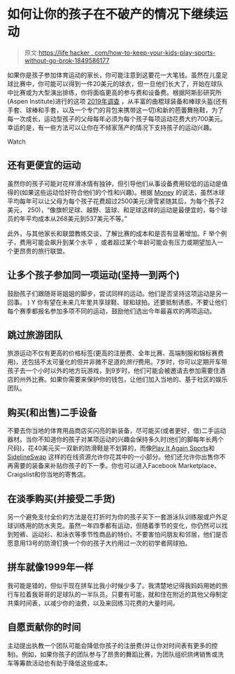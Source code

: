 # 如何让你的孩子在不破产的情况下继续运动

> 原文:[https://life hacker . com/how-to-keep-your-kids-play-sports-without-go-brok-1849586177](https://lifehacker.com/how-to-keep-your-kids-playing-sports-without-going-brok-1849586177)

如果你是孩子参加体育运动的家长，你可能注意到这要花一大笔钱。虽然在儿童足球比赛中，你可能可以得到一件20美元的球衣，但一旦他们长大了，开始在球队中比赛或为大型演出排练，你将面临更高的参与费和设备费。根据阿斯彭研究所(Aspen Institute)进行的这项 [2019年调查](https://www.aspenprojectplay.org/news/kids-quit-most-sports-by-age-11) ，从丰富的曲棍球装备和棒球头盔(还有手套、球棒和手套，以及一个专门的背包来携带这一切)和新的芭蕾舞拖鞋，为了每一次成长，运动型孩子的父母每年必须为每个孩子每项运动花费大约700美元。幸运的是，有一些方法可以让你在不倾家荡产的情况下支持孩子的运动兴趣。

Watch

## 还有更便宜的运动

虽然你的孩子可能对花样滑冰情有独钟，但引导他们从事设备费用较低的运动是值得的(如果这些运动恰好符合他们的个性和兴趣)。根据 [Money](https://money.com/save-money-on-kids-sports/) 的说法，虽然冰球平均每年可以让父母为每个孩子花费超过2500美元(滑雪紧随其后，为每个孩子2美元， 250)，“像旗帜足球、越野、篮球、和足球这样的运动是最便宜的，每个球员的年平均成本从268美元到537美元不等。”

此外，与其他家长和联盟教练交谈，了解比赛的成本和是否有显著增加。F 举个例子，费用可能会飙升到某个水平 ，或者超过某个年龄可能会有压力或期望加入一个更昂贵的旅行联盟。

## 让多个孩子参加同一项运动(坚持一到两个)

鼓励孩子们跟随哥哥姐姐的脚步，尝试同样的运动。他们是否坚持这项运动是另一回事。 ) Y 你有望在未来几年里共享球鞋、球和球拍。还要抵制诱惑，不要让他们每个赛季都报名参加多项不同的运动，鼓励他们选出今年最喜欢的两项运动。

## 跳过旅游团队

旅游运动不仅有更高的价格标签(更高的注册费、全年比赛、高端制服和锦标赛费用)，还包括不太可量化的但并非微不足道的*旅行*费用。7岁时，你可以定期开车带孩子去一个小时以外的地方玩游戏，到9岁时，他们可能会被邀请去参加需要住酒店的州外比赛。如果你需要来保护你的钱包，让他们加入当地的、基于社区的娱乐团队。

## 购买(和出售)二手设备

不要去你当地的体育用品商店买闪亮的新装备，尽可能买(或者更好，借)二手运动器材。当你不知道你的孩子对某项运动的兴趣会保持多久时(他们的脚每年长两个尺码)，花40美元买一双新的防滑鞋是不划算的，而像[Play It Again Sports](https://www.playitagainsports.com/home)和 [SidelineSwap](https://sidelineswap.com/) 这样的在线资源允许你花其中的一小部分。他们还允许你出售你不再需要的装备来补贴你孩子的下一季。你也可以进入Facebook Marketplace、Craigslist和你当地的寄售店。

## 在淡季购买(并接受二手货)

另一个避免支付全价的方法是在打折时为你的孩子买下一套游泳队训练服或户外足球训练用的防水夹克。虽然一年四季都有运动，但随着季节的变化，你仍然可以找到短裤、运动衫、和泳衣等季节性商品的特价。不要害怕问朋友和邻居，他们是否愿意用13号的防滑钉换一个你的孩子大约用过一次的初学者网球拍。

## 拼车就像1999年一样

我可能是错的，但似乎现在拼车比我小时候少多了。我清楚地记得我妈妈用她的旅行车拉着我哥哥的足球队的一半队员。只要有可能，就和住在附近的其他父母制定共乘时间表，以减少你的油费，以及来回练习花费的大量时间。

## 自愿贡献你的时间

主动提出执教一个团队可能会降低你孩子的注册费(并让你对时间表有更多的控制)。例如，如果你孩子的团队参与了昂贵的舞蹈比赛，为团队组织烘烤销售或洗车等筹款活动也有助于降低这些成本。